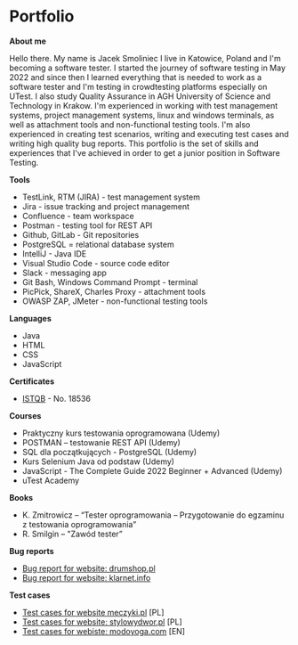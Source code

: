 # Portfolio

**About me**

Hello there. My name is Jacek Smoliniec I live in Katowice, Poland and I'm becoming a software tester. I started the journey of software testing in May 2022 and since then I learned everything that is needed to work as a software tester and I'm testing in crowdtesting platforms especially on UTest. I also study Quality Assurance in AGH University of Science and Technology in Krakow. I'm experienced in working with test management systems, project management systems, linux and windows terminals, as well as attachment tools and non-functional testing tools. I'm also experienced in creating test scenarios, writing and executing test cases and writing high quality bug reports. This portfolio is the set of skills and experiences that I've achieved in order to get a junior position in Software Testing.

**Tools**
* TestLink, RTM (JIRA) - test management system
* Jira - issue tracking and project management
* Confluence - team workspace
* Postman - testing tool for REST API
* Github, GitLab - Git repositories
* PostgreSQL = relational database system
* IntelliJ - Java IDE
* Visual Studio Code - source code editor
* Slack - messaging app
* Git Bash, Windows Command Prompt - terminal
* PicPick, ShareX, Charles Proxy - attachment tools
* OWASP ZAP, JMeter - non-functional testing tools

**Languages**
* Java
* HTML
* CSS
* JavaScript

**Certificates**
* [ISTQB](http://scr.istqb.org/) - No. 18536

**Courses**
*	Praktyczny kurs testowania oprogramowana (Udemy)
*	POSTMAN – testowanie REST API (Udemy)
* SQL dla początkujących - PostgreSQL (Udemy)
* Kurs Selenium Java od podstaw (Udemy)
*	JavaScript - The Complete Guide 2022 Beginner + Advanced (Udemy)
*	uTest Academy

**Books**
*	K. Zmitrowicz – “Tester oprogramowania – Przygotowanie do egzaminu z testowania oprogramowania”
*	R. Smilgin – "Zawód tester”

**Bug reports**
* [Bug report for website: drumshop.pl](https://docs.google.com/document/d/1D-zSsvAIA4Uw8S7t8RcMFdLRq8EHYUlwLEQM4pIh-pA/edit?usp=sharing)
* [Bug report for website: klarnet.info](https://docs.google.com/document/d/1Uv8PiyyW7SSr1242pqWTfT7_sOryRd2DcM1-DLYnQiE/edit?usp=sharing)

**Test cases**
* [Test cases for website meczyki.pl](https://docs.google.com/spreadsheets/d/1KyhAugRykPhrn0un3EHkCPYWtIP28BQrzYSwiknbKlM/edit#gid=0) [PL]
* [Test cases for website: stylowydwor.pl](https://docs.google.com/spreadsheets/d/1s81xPLBnlCBtSosHej9PCSw4fy36RzJ7LigOMyDFfnk/edit?usp=sharing) [PL]
* [Test cases for webiste: modoyoga.com](https://docs.google.com/spreadsheets/d/16Wx92SIjIAPG5unPvHlPVGaYlO1Y8NNq0YhZj3QJ6dw/edit?usp=sharing) [EN]
